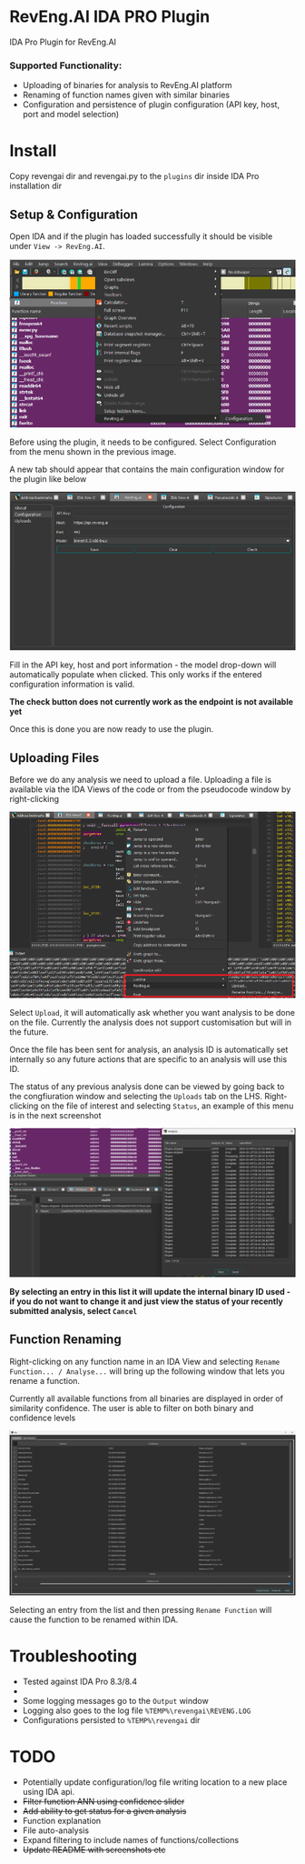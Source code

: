 # RevEng.AI IDA PRO Plugin

IDA Pro Plugin for RevEng.AI

### Supported Functionality:

- Uploading of binaries for analysis to RevEng.AI platform
- Renaming of function names given with similar binaries
- Configuration and persistence of plugin configuration (API key, host, port and model selection)

# Install
Copy revengai dir and revengai.py to the `plugins` dir inside IDA Pro installation dir

## Setup & Configuration
Open IDA and if the plugin has loaded successfully it should be visible under `View -> RevEng.AI`.

![menu](assets\img\1.png)

Before using the plugin, it needs to be configured. Select Configuration from the menu shown in the previous image.

A new tab should appear that contains the main configuration window for the plugin like below

![configuration](assets\img\2.png)

Fill in the API key, host and port information - the model drop-down will automatically populate when clicked. This only works if the entered configuration information is valid.

**The check button does not currently work as the endpoint is not available yet**

Once this is done you are now ready to use the plugin.

## Uploading Files

Before we do any analysis we need to upload a file. Uploading a file is available via the IDA Views of the code or from the pseudocode window by right-clicking

![upload_file](assets\img\3.png)

Select `Upload`, it will automatically ask whether you want analysis to be done on the file. Currently the analysis does not support customisation but will in the future.

Once the file has been sent for analysis, an analysis ID is automatically set internally so any future actions that are specific to an analysis will use this ID.

The status of any previous analysis done can be viewed by going back to the congfiuration window and selecting the `Uploads` tab on the LHS. Right-clicking on the file of interest and selecting `Status`, an example of this menu is in the next screenshot

![select_file](assets\img\4.png)

**By selecting an entry in this list it will update the internal binary ID used - if you do not want to change it and just view the status of your recently submitted analysis, select `Cancel`**

## Function Renaming
Right-clicking on any function name in an IDA View and selecting `Rename Function... / Analyse...` will bring up the following window that lets you rename a function.

Currently all available functions from all binaries are displayed in order of similarity confidence. The user is able to filter on both binary and confidence levels

![rename_function](assets\img\5.png)

Selecting an entry from the list and then pressing `Rename Function` will cause the function to be renamed within IDA.

# Troubleshooting
- Tested against IDA Pro 8.3/8.4
- 
- Some logging messages go to the `Output` window
- Logging also goes to the log file `%TEMP%\revengai\REVENG.LOG`
- Configurations persisted to `%TEMP%\revengai` dir


# TODO
- Potentially update configuration/log file writing location to a new place using IDA api.
- ~~Filter function ANN using confidence slider~~
- ~~Add ability to get status for a given analysis~~
- Function explanation
- File auto-analysis
- Expand filtering to include names of functions/collections
- ~~Update README with screenshots etc~~


